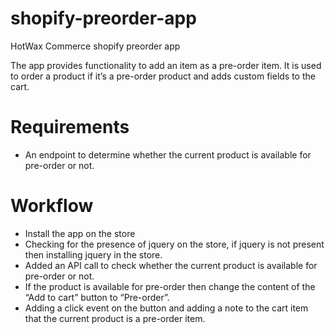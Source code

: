 # shopify-preorder-app
HotWax Commerce shopify preorder app

The app provides functionality to add an item as a pre-order item. It is used to order a product if it’s a pre-order product and adds custom fields to the cart.

# Requirements
- An endpoint to determine whether the current product is available for pre-order or not.

# Workflow
- Install the app on the store
- Checking for the presence of jquery on the store, if jquery is not present then installing jquery in the store.
- Added an API call to check whether the current product is available for pre-order or not.
- If the product is available for pre-order then change the content of the “Add to cart” button to “Pre-order”.
- Adding a click event on the button and adding a note to the cart item that the current product is a pre-order item.
